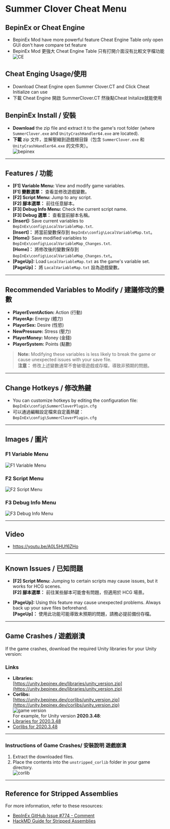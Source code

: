 # Summer Clover Cheat Menu

## BepinEx or Cheat Engine
- BepinEx Mod have more powerful feature Cheat Engine Table only open GUI don't have compare txt feature  
- BepinEx Mod 更強大 Cheat Engine Table 只有打開介面沒有比較文字檔功能  
 ![CE](/img/CE.png)  

## Cheat Enging Usage/使用
- Download Cheat Engine open Summer Clover.CT and Click Cheat Initialize can use
- 下載 Cheat Engine 開啟 SummerClover.CT 然後點Cheat Initalize就能使用

## BenpinEx Install / 安裝
- **Download** the zip file and extract it to the game's root folder (where `SummerClover.exe` and `UnityCrashHandler64.exe` are located).  
- **下載** zip 文件，並解壓縮到遊戲根目錄（包含 `SummerClover.exe` 和 `UnityCrashHandler64.exe` 的文件夾）。  
![bepinex](/img/bepinex.png)  
---

## Features / 功能
- **[F1] Variable Menu:** View and modify game variables.  
  **[F1] 變數選單：** 查看並修改遊戲變數。  
- **[F2] Script Menu:** Jump to any script.  
  **[F2] 腳本選單：** 前往任意腳本。  
- **[F3] Debug Info Menu:** Check the current script name.  
  **[F3] Debug 選單：** 查看當前腳本名稱。  
- **[Insert]:** Save current variables to `BepInEx\config\LocalVariableMap.txt`.  
  **[Insert]：** 將當前變數保存到 `BepInEx\config\LocalVariableMap.txt`。  
- **[Home]:** Save modified variables to `BepInEx\config\LocalVariableMap_Changes.txt`.  
  **[Home]：** 將修改後的變數保存到 `BepInEx\config\LocalVariableMap_Changes.txt`。  
- **[PageUp]:** Load `LocalVariableMap.txt` as the game's variable set.  
  **[PageUp]：** 將 `LocalVariableMap.txt` 設為遊戲變數。  

---

## Recommended Variables to Modify / 建議修改的變數
- **PlayerEventAction:** Action (行動)  
- **PlayerAp:** Energy (體力)  
- **PlayerSex:** Desire (性慾)  
- **NewPressure:** Stress (壓力)  
- **PlayerMoney:** Money (金錢)  
- **PlayerSystem:** Points (點數)  

> **Note:** Modifying these variables is less likely to break the game or cause unexpected issues with your save file.  
> **注意：** 修改上述變數通常不會破壞遊戲或存檔，導致非預期的問題。  

---

## Change Hotkeys / 修改熱鍵
- You can customize hotkeys by editing the configuration file:  
  `BepInEx\config\SummerCloverPlugin.cfg`  
- 可以通過編輯設定檔來自定義熱鍵：  
  `BepInEx\config\SummerCloverPlugin.cfg`  

---

## Images / 圖片

### F1 Variable Menu  
![F1 Variable Menu](/img/F1.png)  

### F2 Script Menu  
![F2 Script Menu](/img/F2.png)  

### F3 Debug Info Menu  
![F3 Debug Info Menu](/img/F3.png)  

---
## Video
- https://youtu.be/A0L5HUf6ZHo
---

## Known Issues / 已知問題
- **[F2] Script Menu:** Jumping to certain scripts may cause issues, but it works for HCG scenes.  
  **[F2] 腳本選單：** 前往某些腳本可能會有問題，但適用於 HCG 場景。  

- **[PageUp]:** Using this feature may cause unexpected problems. Always back up your save files beforehand.  
  **[PageUp]：** 使用此功能可能導致未預期的問題，請務必提前備份存檔。  

---

## Game Crashes / 遊戲崩潰

If the game crashes, download the required Unity libraries for your Unity version:

### Links
- **Libraries:**  
  [https://unity.bepinex.dev/libraries/unity_version.zip](https://unity.bepinex.dev/libraries/unity_version.zip)  
- **Corlibs:**  
  [https://unity.bepinex.dev/corlibs/unity_version.zip](https://unity.bepinex.dev/corlibs/unity_version.zip)  
  ![game version](/img/version.png)  
For example, for Unity version **2020.3.48**:  
- [Libraries for 2020.3.48](https://unity.bepinex.dev/libraries/2020.3.48.zip)  
- [Corlibs for 2020.3.48](https://unity.bepinex.dev/corlibs/2020.3.48.zip)  

---

### Instructions of Game Crashes/ 安裝說明 遊戲崩潰
1. Extract the downloaded files.  
2. Place the contents into the `unstripped_corlib` folder in your game directory.  
![corlib](/img/corlib.png)  
---

## Reference for Stripped Assemblies
For more information, refer to these resources:  
- [BepInEx GitHub Issue #774 - Comment](https://github.com/BepInEx/BepInEx/issues/774#issuecomment-1937897640)  
- [HackMD Guide for Stripped Assemblies](https://hackmd.io/@ghorsington/rJuLdZTzK)  
